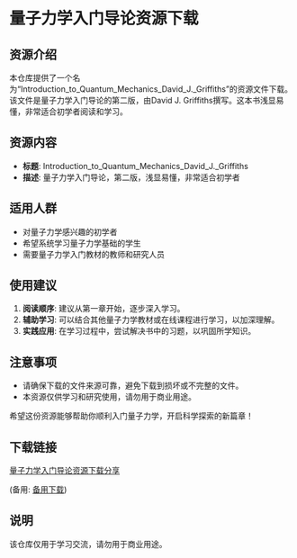 # 量子力学入门导论资源下载

## 资源介绍

本仓库提供了一个名为“Introduction_to_Quantum_Mechanics_David_J._Griffiths”的资源文件下载。该文件是量子力学入门导论的第二版，由David J. Griffiths撰写。这本书浅显易懂，非常适合初学者阅读和学习。

## 资源内容

- **标题**: Introduction_to_Quantum_Mechanics_David_J._Griffiths
- **描述**: 量子力学入门导论，第二版，浅显易懂，非常适合初学者

## 适用人群

- 对量子力学感兴趣的初学者
- 希望系统学习量子力学基础的学生
- 需要量子力学入门教材的教师和研究人员

## 使用建议

1. **阅读顺序**: 建议从第一章开始，逐步深入学习。
2. **辅助学习**: 可以结合其他量子力学教材或在线课程进行学习，以加深理解。
3. **实践应用**: 在学习过程中，尝试解决书中的习题，以巩固所学知识。

## 注意事项

- 请确保下载的文件来源可靠，避免下载到损坏或不完整的文件。
- 本资源仅供学习和研究使用，请勿用于商业用途。

希望这份资源能够帮助你顺利入门量子力学，开启科学探索的新篇章！

## 下载链接
[量子力学入门导论资源下载分享](https://pan.quark.cn/s/f5382d6e2850) 

(备用: [备用下载](https://pan.baidu.com/s/1_6IvkaTi9jkX-FAIh5sWHQ?pwd=1234))

## 说明

该仓库仅用于学习交流，请勿用于商业用途。
